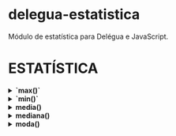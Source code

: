 # delegua-estatistica
Módulo de estatística para Delégua e JavaScript.

# ESTATÍSTICA

<details>
  <summary>
    <strong>`max()`</strong>
  </summary><br>

  Encontra o elemento máximo em um vetor.

</details>

<details>
  <summary>
    <strong>`min()`</strong>
  </summary><br>

  Encontra o elemento mínimo em um vetor.

</details>

<details>
  <summary>
    <strong>media()</strong>
  </summary><br>
  
  Calcula a média dos elementos da lista.

</details>

<details>
  <summary>
    <strong>mediana()</strong>
  </summary><br>
  
  Calcula a mediana de um vetor ou matriz.

</details>

<details>
  <summary>
    <strong>moda()</strong>
  </summary><br>
  
  Calcula a moda de um vetor. A moda é o valor, ou valores, que mais são presentes em um conjunto.

</details>

